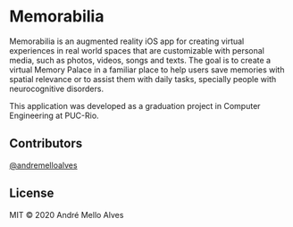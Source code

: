 # Memorabilia
Memorabilia is an augmented reality iOS app for creating virtual experiences in real world spaces that are customizable with personal media, such as photos, videos, songs and texts. The goal is to create a virtual Memory Palace in a familiar place to help users save memories with spatial relevance or to assist them with daily tasks, specially people with neurocognitive disorders.

This application was developed as a graduation project in Computer Engineering at PUC-Rio.

## Contributors
[@andremelloalves](https://github.com/andremelloalves)

## License
MIT © 2020 André Mello Alves
